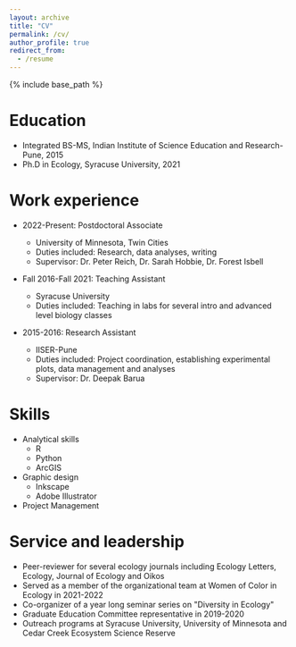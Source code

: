 ```yaml
---
layout: archive
title: "CV"
permalink: /cv/
author_profile: true
redirect_from:
  - /resume
---
```


{% include base_path %}

Education
======
* Integrated BS-MS, Indian Institute of Science Education and Research-Pune, 2015
* Ph.D in Ecology, Syracuse University, 2021

Work experience
======
* 2022-Present: Postdoctoral Associate
  * University of Minnesota, Twin Cities
  * Duties included: Research, data analyses, writing
  * Supervisor: Dr. Peter Reich, Dr. Sarah Hobbie, Dr. Forest Isbell
  
* Fall 2016-Fall 2021: Teaching Assistant
  * Syracuse University
  * Duties included: Teaching in labs for several intro and advanced level biology classes

* 2015-2016: Research Assistant
  * IISER-Pune
  * Duties included: Project coordination, establishing experimental plots, data management and analyses 
  * Supervisor: Dr. Deepak Barua
  
  
Skills
======
* Analytical skills
  * R
  * Python
  * ArcGIS
* Graphic design
  * Inkscape
  * Adobe Illustrator
* Project Management

  
Service and leadership
======
* Peer-reviewer for several ecology journals including Ecology Letters, Ecology, Journal of Ecology and Oikos
* Served as a member of the organizational team at Women of Color in Ecology in 2021-2022
* Co-organizer of a year long seminar series on "Diversity in Ecology"
* Graduate Education Committee representative in 2019-2020
* Outreach programs at Syracuse University, University of Minnesota and Cedar Creek Ecosystem Science Reserve 
